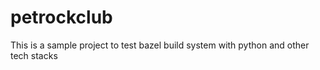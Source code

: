 # petrockclub
This is a sample project to test bazel build system with python and other tech stacks
